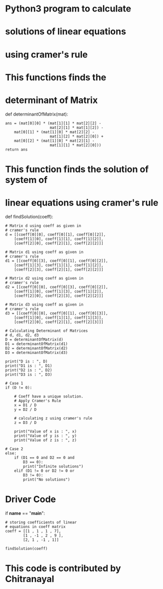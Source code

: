 # Python3 program to calculate
# solutions of linear equations
# using cramer's rule

# This functions finds the
# determinant of Matrix
def determinantOfMatrix(mat):

	ans = (mat[0][0] * (mat[1][1] * mat[2][2] -
						mat[2][1] * mat[1][2]) -
		mat[0][1] * (mat[1][0] * mat[2][2] -
						mat[1][2] * mat[2][0]) +
		mat[0][2] * (mat[1][0] * mat[2][1] -
						mat[1][1] * mat[2][0]))
	return ans

# This function finds the solution of system of
# linear equations using cramer's rule
def findSolution(coeff):

	# Matrix d using coeff as given in
	# cramer's rule
	d = [[coeff[0][0], coeff[0][1], coeff[0][2]],
		[coeff[1][0], coeff[1][1], coeff[1][2]],
		[coeff[2][0], coeff[2][1], coeff[2][2]]]
	
	# Matrix d1 using coeff as given in
	# cramer's rule
	d1 = [[coeff[0][3], coeff[0][1], coeff[0][2]],
		[coeff[1][3], coeff[1][1], coeff[1][2]],
		[coeff[2][3], coeff[2][1], coeff[2][2]]]
	
	# Matrix d2 using coeff as given in
	# cramer's rule
	d2 = [[coeff[0][0], coeff[0][3], coeff[0][2]],
		[coeff[1][0], coeff[1][3], coeff[1][2]],
		[coeff[2][0], coeff[2][3], coeff[2][2]]]
	
	# Matrix d3 using coeff as given in
	# cramer's rule
	d3 = [[coeff[0][0], coeff[0][1], coeff[0][3]],
		[coeff[1][0], coeff[1][1], coeff[1][3]],
		[coeff[2][0], coeff[2][1], coeff[2][3]]]

	# Calculating Determinant of Matrices
	# d, d1, d2, d3
	D = determinantOfMatrix(d)
	D1 = determinantOfMatrix(d1)
	D2 = determinantOfMatrix(d2)
	D3 = determinantOfMatrix(d3)
	
	print("D is : ", D)
	print("D1 is : ", D1)
	print("D2 is : ", D2)
	print("D3 is : ", D3)

	# Case 1
	if (D != 0):
	
		# Coeff have a unique solution.
		# Apply Cramer's Rule
		x = D1 / D
		y = D2 / D
		
		# calculating z using cramer's rule
		z = D3 / D
		
		print("Value of x is : ", x)
		print("Value of y is : ", y)
		print("Value of z is : ", z)

	# Case 2
	else:
		if (D1 == 0 and D2 == 0 and
			D3 == 0):
			print("Infinite solutions")
		elif (D1 != 0 or D2 != 0 or
			D3 != 0):
			print("No solutions")

# Driver Code
if __name__ == "__main__":

	# storing coefficients of linear
	# equations in coeff matrix
	coeff = [[1 , 1 , 1 , 7],
			[1 , -1 , 2 , 9 ],
			[2, 1 , -1 , 1]]

	findSolution(coeff)

# This code is contributed by Chitranayal

